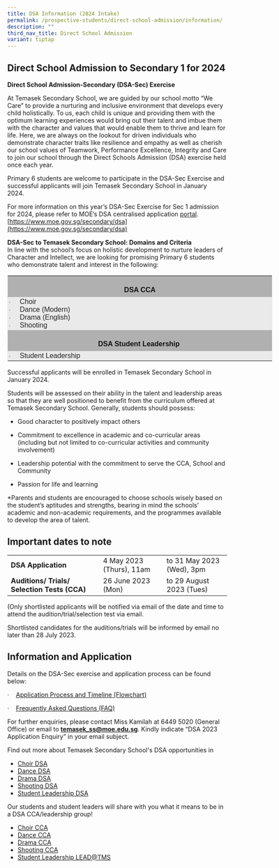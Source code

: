 ```yaml
---
title: DSA Information (2024 Intake)
permalink: /prospective-students/direct-school-admission/information/
description: ""
third_nav_title: Direct School Admission
variant: tiptap
---
```

## Direct School Admission to Secondary 1 for 2024

**Direct School Admission-Secondary (DSA-Sec) Exercise**

At Temasek Secondary School, we are guided by our school motto “We Care” to provide a nurturing and inclusive environment that develops every child holistically. To us, each child is unique and providing them with the optimum learning experiences would bring out their talent and imbue them with the character and values that would enable them to thrive and learn for life. Here, we are always on the lookout for driven individuals who demonstrate character traits like resilience and empathy as well as cherish our school values of Teamwork, Performance Excellence, Integrity and Care to join our school through the Direct Schools Admission (DSA) exercise held once each year.

Primary 6 students are welcome to participate in the DSA-Sec Exercise and successful applicants will join Temasek Secondary School in January 2024.&nbsp;&nbsp;

For more information on this year’s DSA-Sec Exercise for Sec 1 admission for 2024, please refer to MOE’s DSA centralised application&nbsp;[portal](https://www.moe.gov.sg/admissions/direct-admissions/dsa-sec). [https://www.moe.gov.sg/secondary/dsa](https://www.moe.gov.sg/secondary/dsa)

**DSA-Sec to Temasek Secondary School: Domains and Criteria**&nbsp;<br>
In line with the school’s focus on holistic development to nurture leaders of Character and Intellect, we are looking for promising Primary 6 students who demonstrate talent and interest in the following:  <br>
<table style="width:456.0pt;
 mso-cellspacing:1.5pt;border:solid #EAEAEA 1.0pt;mso-border-alt:solid #EAEAEA .75pt;
 mso-yfti-tbllook:1184;mso-padding-alt:0cm 0cm 0cm 0cm" width="608" cellpadding="0" border="1" class="MsoNormalTable"><tbody><tr style="mso-yfti-irow:0;mso-yfti-firstrow:yes"><td style="width:452.25pt;border:none;background:#B0B0B0;
  padding:1.5pt 1.5pt 1.5pt 1.5pt" width="603"><p style="margin-bottom:0cm;text-align:center;
  line-height:21.0pt" align="center" class="MsoNormal"><b><span style="font-size:12.0pt;font-family:
  &quot;Arial&quot;,sans-serif;mso-fareast-font-family:&quot;Times New Roman&quot;;color:#111111" lang="EN-US">DSA CCA</span></b></p></td></tr><tr style="mso-yfti-irow:1"><td style="border:none;background:#EAEAEA;padding:1.5pt 1.5pt 1.5pt 1.5pt"><p style="margin-top:0cm;margin-right:0cm;margin-bottom:0cm;
  margin-left:18.0pt;text-indent:-18.0pt;line-height:normal;mso-list:l0 level1 lfo1;
  tab-stops:list 36.0pt" class="MsoNormal"><span style="font-size:10.0pt;mso-bidi-font-size:12.0pt;font-family:Symbol;
  mso-fareast-font-family:Symbol;mso-bidi-font-family:Symbol;color:#222222" lang="EN-US"><span style="mso-list:Ignore">·<span style="font:7.0pt &quot;Times New Roman&quot;">&nbsp;&nbsp;&nbsp;&nbsp;&nbsp;&nbsp;&nbsp;&nbsp; </span></span></span><span style="font-size:12.0pt;
  font-family:&quot;Arial&quot;,sans-serif;mso-fareast-font-family:&quot;Times New Roman&quot;;
  color:#222222" lang="EN-US">Choir</span></p><p style="margin-top:0cm;margin-right:0cm;margin-bottom:0cm;
  margin-left:18.0pt;text-indent:-18.0pt;line-height:normal;mso-list:l0 level1 lfo1;
  tab-stops:list 36.0pt" class="MsoNormal"><span style="font-size:10.0pt;mso-bidi-font-size:12.0pt;font-family:Symbol;
  mso-fareast-font-family:Symbol;mso-bidi-font-family:Symbol;color:#222222" lang="EN-US"><span style="mso-list:Ignore">·<span style="font:7.0pt &quot;Times New Roman&quot;">&nbsp;&nbsp;&nbsp;&nbsp;&nbsp;&nbsp;&nbsp;&nbsp; </span></span></span><span style="font-size:12.0pt;
  font-family:&quot;Arial&quot;,sans-serif;mso-fareast-font-family:&quot;Times New Roman&quot;;
  color:#222222" lang="EN-US">Dance (Modern)</span></p><p style="margin-top:0cm;margin-right:0cm;margin-bottom:0cm;
  margin-left:18.0pt;text-indent:-18.0pt;line-height:normal;mso-list:l0 level1 lfo1;
  tab-stops:list 36.0pt" class="MsoNormal"><span style="font-size:10.0pt;mso-bidi-font-size:12.0pt;font-family:Symbol;
  mso-fareast-font-family:Symbol;mso-bidi-font-family:Symbol;color:#222222" lang="EN-US"><span style="mso-list:Ignore">·<span style="font:7.0pt &quot;Times New Roman&quot;">&nbsp;&nbsp;&nbsp;&nbsp;&nbsp;&nbsp;&nbsp;&nbsp; </span></span></span><span style="font-size:12.0pt;
  font-family:&quot;Arial&quot;,sans-serif;mso-fareast-font-family:&quot;Times New Roman&quot;;
  color:#222222" lang="EN-US">Drama (English)</span></p><p style="margin-top:0cm;margin-right:0cm;margin-bottom:0cm;
  margin-left:18.0pt;text-indent:-18.0pt;line-height:normal;mso-list:l0 level1 lfo1;
  tab-stops:list 36.0pt" class="MsoNormal"><span style="font-size:10.0pt;mso-bidi-font-size:12.0pt;font-family:Symbol;
  mso-fareast-font-family:Symbol;mso-bidi-font-family:Symbol;color:#222222" lang="EN-US"><span style="mso-list:Ignore">·<span style="font:7.0pt &quot;Times New Roman&quot;">&nbsp;&nbsp;&nbsp;&nbsp;&nbsp;&nbsp;&nbsp;&nbsp; </span></span></span><span style="font-size:12.0pt;
  font-family:&quot;Arial&quot;,sans-serif;mso-fareast-font-family:&quot;Times New Roman&quot;;
  color:#222222" lang="EN-US">Shooting</span></p></td></tr><tr style="mso-yfti-irow:2"><td style="border:none;background:#B0B0B0;padding:1.5pt 1.5pt 1.5pt 1.5pt"><p style="margin-bottom:0cm;text-align:center;
  line-height:21.0pt" align="center" class="MsoNormal"><b><span style="font-size:12.0pt;font-family:
  &quot;Arial&quot;,sans-serif;mso-fareast-font-family:&quot;Times New Roman&quot;;color:#111111" lang="EN-US">DSA Student Leadership&nbsp;</span></b></p></td></tr><tr style="mso-yfti-irow:3;mso-yfti-lastrow:yes"><td style="border:none;background:#EAEAEA;padding:1.5pt 1.5pt 1.5pt 1.5pt"><p style="margin-top:0cm;margin-right:0cm;margin-bottom:0cm;
  margin-left:18.0pt;text-indent:-18.0pt;line-height:normal;mso-list:l1 level1 lfo2;
  tab-stops:list 36.0pt" class="MsoNormal"><span style="font-size:10.0pt;mso-bidi-font-size:12.0pt;font-family:Symbol;
  mso-fareast-font-family:Symbol;mso-bidi-font-family:Symbol;color:#222222" lang="EN-US"><span style="mso-list:Ignore">·<span style="font:7.0pt &quot;Times New Roman&quot;">&nbsp;&nbsp;&nbsp;&nbsp;&nbsp;&nbsp;&nbsp;&nbsp; </span></span></span><span style="font-size:12.0pt;
  font-family:&quot;Arial&quot;,sans-serif;mso-fareast-font-family:&quot;Times New Roman&quot;;
  color:#222222" lang="EN-US">Student Leadership&nbsp;</span></p></td></tr></tbody></table>

Successful applicants will be enrolled in Temasek Secondary School in January 2024. <br>

Students will be assessed on their ability in the talent and leadership areas so that they are well positioned to benefit from the curriculum offered at Temasek Secondary School. Generally, students should possess:

* Good character to positively impact others

* Commitment to excellence in academic and co-curricular areas (including but not limited to co-curricular activities and community involvement)

* Leadership potential with the commitment to serve the CCA, School and Community

* Passion for life and learning


\*Parents and students are encouraged to choose schools wisely based on the student’s aptitudes and strengths, bearing in mind the schools’ academic and non-academic requirements, and the programmes available to develop the area of talent.

 
## Important dates to note



|  |  |  |
| -------- | -------- | -------- |
| **DSA Application**   | 4 May 2023 (Thurs), 11am | to 31 May 2023 (Wed), 3pm    |
| **Auditions/ Trials/ Selection Tests (CCA)**  | 26 June 2023 (Mon) | to 29 August 2023 (Tues)    |

(Only shortlisted applicants will be notified via email of the date and time to attend the audition/trial/selection test via email.

Shortlisted candidates for the auditions/trials will be informed by email&nbsp;no later than 28 July 2023.
## Information and Application

Details on the DSA-Sec exercise and application process can be found below:

·&nbsp;&nbsp;&nbsp;&nbsp;[Application Process and Timeline (Flowchart)](/files/application%20process%20%20for%20%20dsa%20sec%201%20admission%202024.pdf)

·&nbsp;&nbsp;&nbsp;&nbsp;[Frequently Asked Questions (FAQ)](/files/faqs%20for%20dsa-secondary%20exercise%202023.pdf)

For further enquiries, please contact Miss Kamilah at 6449 5020 (General Office) or email to&nbsp;[**temasek\_ss@moe.edu.sg**](mailto:temasek_ss@moe.edu.sg).&nbsp;Kindly indicate “DSA 2023 Application Enquiry” in your email subject.


Find out more about Temasek Secondary School's DSA opportunities in  

*  [Choir DSA](https://www.temaseksec.moe.edu.sg/prospective-students/direct-school-admission/choir-dsa/)
*   [Dance DSA](https://www.temaseksec.moe.edu.sg/prospective-students/direct-school-admission/dance-dsa/)
*   [Drama DSA](https://www.temaseksec.moe.edu.sg/prospective-students/direct-school-admission/drama-dsa/)
*   [Shooting DSA](https://www.temaseksec.moe.edu.sg/prospective-students/direct-school-admission/shooting-dsa/)
*   [Student Leadership DSA](https://www.temaseksec.moe.edu.sg/prospective-students/direct-school-admission/student-leadership-dsa/)
  
Our students and student leaders will share with you what it means to be in a DSA CCA/leadership group!  
  
* [Choir CCA](https://www.temaseksec.moe.edu.sg/curriculum/co-curricular-activities/choir/)
* [Dance CCA](https://www.temaseksec.moe.edu.sg/curriculum/co-curricular-activities/dance/)
* [Drama CCA](https://www.temaseksec.moe.edu.sg/curriculum/co-curricular-activities/drama/)
* [Shooting CCA](https://www.temaseksec.moe.edu.sg/curriculum/co-curricular-activities/shooting/)
* [Student Leadership LEAD@TMS](https://www.temaseksec.moe.edu.sg/co-curriculum/student-leadership-lead-tms/)
